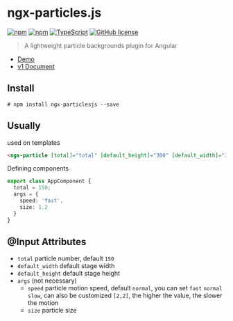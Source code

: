 # ngx-particles.js

[![npm](https://img.shields.io/npm/v/ngx-particlesjs.svg)](https://www.npmjs.com/package/ngx-particlesjs)
[![npm](https://img.shields.io/npm/dm/ngx-particlesjs.svg)](https://www.npmjs.com/package/ngx-particlesjs)
[![TypeScript](https://img.shields.io/badge/%3C%2F%3E-TypeScript-blue.svg)](https://www.typescriptlang.org/)
[![GitHub license](https://img.shields.io/badge/license-MIT-blue.svg)](https://raw.githubusercontent.com/kainonly/ngx-particles.js/master/LICENSE)

> A lightweight particle backgrounds plugin for Angular

- [Demo](https://particle.kain.net.cn/)
- [v1 Document](https://kainonly.github.io/ngx-particles.js/#/v1)

## Install

```shell
# npm install ngx-particlesjs --save
```

## Usually

used on templates

```html
<ngx-particle [total]="total" [default_height]="300" [default_width]="300" [args]="args"></ngx-particle>
```

Defining components

```typescript
export class AppComponent {
  total = 150;
  args = {
    speed: 'fast',
    size: 1.2
  }
}
```

## @Input Attributes

- `total` particle number, default `150`
- `default_width` default stage width
- `default_height` default stage height 
- `args` (not necessary)
  - `speed` particle motion speed, default `normal`, you can set `fast` `normal` `slow`, can also be customized `[2,2]`, the higher the value, the slower the motion
  - `size` particle size
